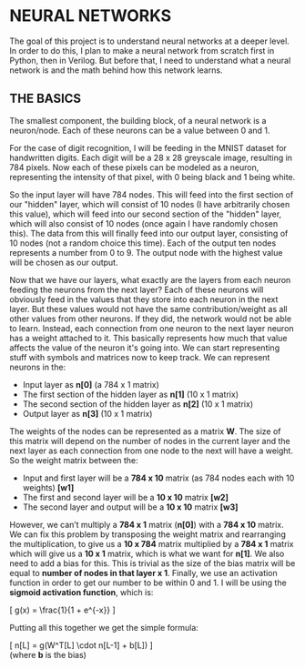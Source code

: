 # NEURAL NETWORKS

The goal of this project is to understand neural networks at a deeper level. In order to do this, I plan to make a neural network from scratch first in Python, then in Verilog. But before that, I need to understand what a neural network is and the math behind how this network learns.

## THE BASICS

The smallest component, the building block, of a neural network is a neuron/node. Each of these neurons can be a value between 0 and 1.

For the case of digit recognition, I will be feeding in the MNIST dataset for handwritten digits. Each digit will be a 28 x 28 greyscale image, resulting in 784 pixels. Now each of these pixels can be modeled as a neuron, representing the intensity of that pixel, with 0 being black and 1 being white.

So the input layer will have 784 nodes. This will feed into the first section of our "hidden" layer, which will consist of 10 nodes (I have arbitrarily chosen this value), which will feed into our second section of the "hidden" layer, which will also consist of 10 nodes (once again I have randomly chosen this). The data from this will finally feed into our output layer, consisting of 10 nodes (not a random choice this time). Each of the output ten nodes represents a number from 0 to 9. The output node with the highest value will be chosen as our output.

Now that we have our layers, what exactly are the layers from each neuron feeding the neurons from the next layer? Each of these neurons will obviously feed in the values that they store into each neuron in the next layer. But these values would not have the same contribution/weight as all other values from other neurons. If they did, the network would not be able to learn. Instead, each connection from one neuron to the next layer neuron has a weight attached to it. This basically represents how much that value affects the value of the neuron it's going into. We can start representing stuff with symbols and matrices now to keep track. We can represent neurons in the:

- Input layer as **n[0]** (a 784 x 1 matrix)
- The first section of the hidden layer as **n[1]** (10 x 1 matrix)
- The second section of the hidden layer as **n[2]** (10 x 1 matrix)
- Output layer as **n[3]** (10 x 1 matrix)

The weights of the nodes can be represented as a matrix **W**. The size of this matrix will depend on the number of nodes in the current layer and the next layer as each connection from one node to the next will have a weight. So the weight matrix between the:

- Input and first layer will be a **784 x 10** matrix (as 784 nodes each with 10 weights) **[w1]**
- The first and second layer will be a **10 x 10** matrix **[w2]**
- The second layer and output will be a **10 x 10** matrix **[w3]**

However, we can’t multiply a **784 x 1** matrix (**n[0]**) with a **784 x 10** matrix. We can fix this problem by transposing the weight matrix and rearranging the multiplication, to give us a **10 x 784** matrix multiplied by a **784 x 1** matrix which will give us a **10 x 1** matrix, which is what we want for **n[1]**. We also need to add a bias for this. This is trivial as the size of the bias matrix will be equal to **number of nodes in that layer x 1**. Finally, we use an activation function in order to get our number to be within 0 and 1. I will be using the **sigmoid activation function**, which is:

\[ g(x) = \frac{1}{1 + e^{-x}} \]

Putting all this together we get the simple formula:

\[ n[L] = g(W^T[L] \cdot n[L-1] + b[L]) \]  
(where **b** is the bias)
